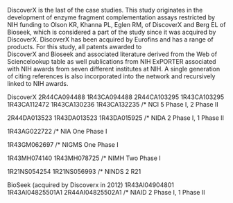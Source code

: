 DiscoverX is the last of the case studies. This study originates in the development of enzyme fragment complementation assays restricted
by NIH funding to Olson KR, Khanna PL, Eglen RM, of DiscoverX and Berg EL of Bioseek, which is considered a part of the study since it 
was acquired by DiscoverX. DiscoverX has been acquired by Eurofins and has a range of products. For this study, all patents awarded to  
DiscoverX and Bioseek and associated literature derived from the Web of Sciencelookup table as well publications from NIH ExPORTER associated 
with NIH awards from seven different institutes at NIH.  A single generation of citing references is also incorporated into the network and 
recursively linked to NIH awards. 

DiscoverX
2R44CA094488
1R43CA094488
2R44CA103295
1R43CA103295
1R43CA112472
1R43CA130236
1R43CA132235 /* NCI 5 Phase I, 2 Phase II

2R44DA013523 
1R43DA013523
1R43DA015925 /* NIDA 2 Phase I, 1 Phase II

1R43AG022722 /* NIA One Phase I

1R43GM062697 /* NIGMS One Phase I

1R43MH074140
1R43MH078725 /* NIMH Two Phase I

1R21NS054254
1R21NS056993 /* NINDS 2 R21

BioSeek (acquired by Discoverx in 2012)
1R43AI04904801 
1R43AI04825501A1
2R44AI04825502A1 /* NIAID 2 Phase I, 1 Phase II
